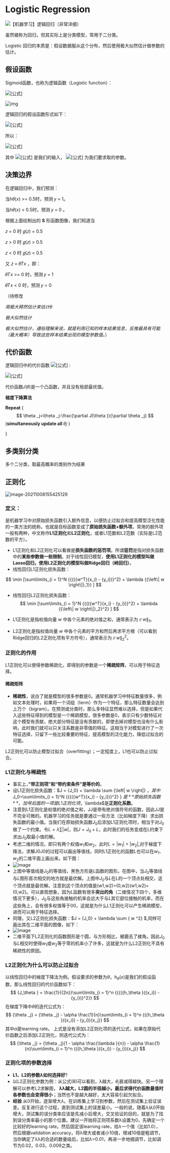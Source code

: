# Logistic Regression

![【机器学习】逻辑回归（非常详细）](笔记.assets/v2-35393b75f51c81bb3c09774e76a7d91c_1440w.jpg)

虽然被称为回归，但其实际上是分类模型，常用于二分类。

Logistic 回归的本质是：假设数据服从这个分布，然后使用极大似然估计做参数的估计。

## 假设函数

Sigmoid函数，也称为逻辑函数（Logistic function）：

![[公式]](https://www.zhihu.com/equation?tex=g%28z%29%3D+%5Cfrac%7B1%7D%7B1%2Be%5E%7B-z%7D%7D)

![img](笔记.assets/v2-1562a80cf766ecfe77155fa84931e745_720w.png)

逻辑回归的假设函数形式如下：

![[公式]](https://www.zhihu.com/equation?tex=h_%5Ctheta%28x%29+%3D+g%28%5Ctheta%5ET+x%29%2C+g%28z%29%3D+%5Cfrac%7B1%7D%7B1%2Be%5E%7B-z%7D%7D)

所以：

![[公式]](https://www.zhihu.com/equation?tex=h_%5Ctheta%28x%29%3D+%5Cfrac%7B1%7D%7B1%2Be%5E%7B-%5Ctheta%5ETx%7D%7D)

其中 ![[公式]](https://www.zhihu.com/equation?tex=x) 是我们的输入， ![[公式]](https://www.zhihu.com/equation?tex=%5Ctheta) 为我们要求取的参数。

## 决策边界

在逻辑回归中，我们预测：

当ℎ𝜃(𝑥) >= 0.5时，预测 𝑦 = 1。 

当ℎ𝜃(𝑥) < 0.5时，预测 𝑦 = 0 。

根据上面绘制出的 **S** 形函数图像，我们知道当

𝑧 = 0 时 𝑔(𝑧) = 0.5 

𝑧 > 0 时 𝑔(𝑧) > 0.5 

𝑧 < 0 时 𝑔(𝑧) < 0.5 

又 𝑧 = 𝜃𝑇𝑥 ，即：

𝜃𝑇𝑥 >= 0 时，预测 𝑦 = 1 

𝜃𝑇𝑥 < 0 时，预测 𝑦 = 0

（待修改

*用极大释然估计来估计$\theta$*

*极大似然估计*

*极大似然估计，通俗理解来说，就是利用已知的样本结果信息，反推最具有可能（最大概率）导致这些样本结果出现的模型参数值。*）

## 代价函数

逻辑回归中的代价函数 ![[公式]](https://www.zhihu.com/equation?tex=J%28%5Ctheta%29) :

![[公式]](https://www.zhihu.com/equation?tex=J%28%5Ctheta%29+%3D+-%5Cfrac%7B+1+%7D%7B+m+%7D%5B%5Csum_%7B+i%3D1+%7D%5E%7B+m+%7D+%28%7By%5E%7B%28i%29%7D+%5Clog+h_%5Ctheta%28x%5E%7B%28i%29%7D%29+%2B+%281-y%5E%7B%28i%29%7D%29+%5Clog+%281-h_%5Ctheta%28x%5E%7B%28i%29%7D%29%7D%29%5D)

代价函数𝐽(𝜃)是一个凸函数，并且没有局部最优值。

**梯度下降算法**

**Repeat** { 
$$
\theta _j=\theta _j-\frac{\partial J(\theta )}{\partial \theta _j}
$$
(**simultaneously update all** 𝜃𝑗 ) 

}

## 多类别分类

多个二分类，取最高概率的类别作为结果

## 正则化

![image-20211008155425129](笔记.assets/image-20211008155425129.png)

### 定义：

是机器学习中对原始损失函数引入额外信息，以便防止过拟合和提高模型泛化性能的一类方法的统称。也就是目标函数变成了**原始损失函数+额外项**，常用的额外项一般有两种，中文称作**L1正则化**和**L2正则化**，或者L1范数和L2范数（实际是L2范数的平方）。

- L1正则化和L2正则化可以看做是**损失函数的惩罚项**。所谓**惩罚**是指对损失函数中的**某些参数做一些限制**。对于线性回归模型，**使用L1正则化的模型叫做Lasso回归，使用L2正则化的模型叫做Ridge回归（岭回归）**。
- 线性回归L1正则化损失函数：

$$
\min [\sum\limits_{i = 1}^N {{{({w^T}{x_i} - {y_i})}^2} + \lambda {{\left\| w \right\|}_1}} ]
$$

- 线性回归L2正则化损失函数：
  $$
  \min [\sum\limits_{i = 1}^N {{{({w^T}{x_i} - {y_i})}^2} + \lambda {{\left\| w \right\|}_2}^2} ]
  $$

- L1正则化是指权值向量 $w$ 中各个元素的绝对值之和，通常表示为${{{\left\| w \right\|}_1}}$。
- L2正则化是指权值向量 $w$ 中各个元素的平方和然后再求平方根（可以看到Ridge回归的L2正则化项有平方符号），通常表示为${{{\left\| w \right\|}_2^2}}$。

### 正则化的作用

L1正则化可以使得参数稀疏化，即得到的参数是一个**稀疏矩阵**，可以用于特征选择。

#### 稀疏矩阵

- **稀疏性**，说白了就是模型的很多参数是0。通常机器学习中特征数量很多，例如文本处理时，如果将一个词组（term）作为一个特征，那么特征数量会达到上万个（bigram）。在预测或分类时，那么多特征显然难以选择，但是如果代入这些特征得到的模型是一个稀疏模型，很多参数是0，表示只有少数特征对这个模型有贡献，绝大部分特征是没有贡献的，即使去掉对模型也没有什么影响，此时我们就可以只关注系数是非零值的特征。这相当于对模型进行了一次特征选择，只留下一些比较重要的特征，提高模型的泛化能力，降低过拟合的可能。

L2正则化可以防止模型过拟合（overfitting）；一定程度上，L1也可以防止过拟合。

### L1正则化与稀疏性

- 事实上，**”带正则项”和“带约束条件”是等价的**。
- 设L1正则化损失函数：$J = {J_0} + \lambda \sum {\left| w \right|} $，其中$J_0=\sum\limits_{i = 1}^N {{{({w^T}{x_i} - {y_i})}^2} } $是**原始损失函数**，加号后面的一项是L1正则化项，$\lambda$是**正则化系数**。
- 注意到L1正则化是权值的绝对值之和，JJ是带有绝对值符号的函数，因此JJ是不完全可微的。机器学习的任务就是要通过一些方法（比如梯度下降）求出损失函数的最小值。当我们在原始损失函数$J_0$后添加L1正则化项时，相当于对$J_0$做了一个约束。令$L={\lambda \sum {{\left| w \right|}}}$，则$J=J_0+L$，此时我们的任务变成在$L$约束下求出$J_0$取最小值的解。
- 考虑二维的情况，即只有两个权值$w_1$和$w_2$，此时$L=|w_1|+|w_2|$,对于梯度下降法，求解J0J0的过程可以画出等值线，同时L1正则化的函数L也可以在$w_1$、$w_2$的二维平面上画出来。如下图：
- ![image](逻辑回归.assets/o_L1.png)
- 上图中等值线是$J_0$的等值线，黑色方形是$L$函数的图形。在图中，当$J_0$等值线与$L$图形首次相交的地方就是最优解。上图中$J_0$与$L$在$L$的一个顶点处相交，这个顶点就是最优解。注意到这个顶点的值是(w1,w2)=(0,w2)(w1,w2)=(0,w2)。可以直观想象，因为$L$函数有很多**突出的角**（二维情况下四个，多维情况下更多），$J_0$与这些角接触的机率会远大于与$L$其它部位接触的机率，而在这些角上，会有很多权值等于00，这就是为什么L1正则化可以产生稀疏模型，进而可以用于特征选择。
- 同理，又L2正则化损失函数：$J = {J_0} + \lambda \sum { w ^2} $,同样可画出其在二维平面的图像，如下：
- ![image](逻辑回归.assets/o_L2-16341821857552.png)
- 二维平面下L2正则化的函数图形是个圆，与方形相比，被磨去了棱角。因此$J_0$与$L$相交时使得$w_1$或$w_2$等于零的机率小了许多，这就是为什么L2正则化不具有稀疏性的原因。

### L2正则化为什么可以防止过拟合

以线性回归中的梯度下降法为例。假设要求的参数为$\theta$，$h_θ(x)$是我们的假设函数，那么线性回归的代价函数如下：
$$
{J_\theta } = \frac{1}{{2n}}\sum\limits_{i = 1}^n {{{({h_\theta }({x_i}) - {y_i})}^2}}
$$
在梯度下降中$\theta$的迭代公式为：
$$
{\theta _j} = {\theta _j} - \alpha \frac{1}{n}\sum\limits_{i = 1}^n {({h_\theta }({x_i}) - {y_i}){x_j}}
$$
其中$\alpha$是learning rate。 上式是没有添加L2正则化项的迭代公式，如果在原始代价函数之后添加L2正则化，则迭代公式为：
$$
{\theta _j} = {\theta _j}(1 - \alpha \frac{\lambda }{n}) - \alpha \frac{1}{n}\sum\limits_{i = 1}^n {({h_\theta }({x_i}) - {y_i}){x_j}}
$$

### 正则化项的参数选择

- **L1、L2的参数$\lambda$如何选择好**?
- 以L2正则化参数为例：从公式(8)可以看到，λ越大，$\theta_j$衰减得越快。另一个理解可以参考L2求解图， **λλ越大，L2圆的半径越小，最后求得代价函数最值时各参数也会变得很小**；当然也不是越大越好，太大容易引起欠拟合。
- **经验**
  从0开始，逐渐增大$\lambda$。在训练集上学习到参数，然后在测试集上验证误差。反复进行这个过程，直到测试集上的误差最小。一般的说，随着$\lambda$从0开始增大，测试集的误分类率应该是先减小后增大，交叉验证的目的，就是为了找到误分类率最小的那个位置。建议一开始将正则项系数λ设置为0，先确定一个比较好的learning rate。然后固定该learning rate，给$\lambda$一个值（比如1.0），然后根据validation accuracy，将λ增大或者减小10倍，增减10倍是粗调节，当你确定了λλ的合适的数量级后，比如$\lambda$=0.01，再进一步地细调节，比如调节为0.02，0.03，0.009之类。
